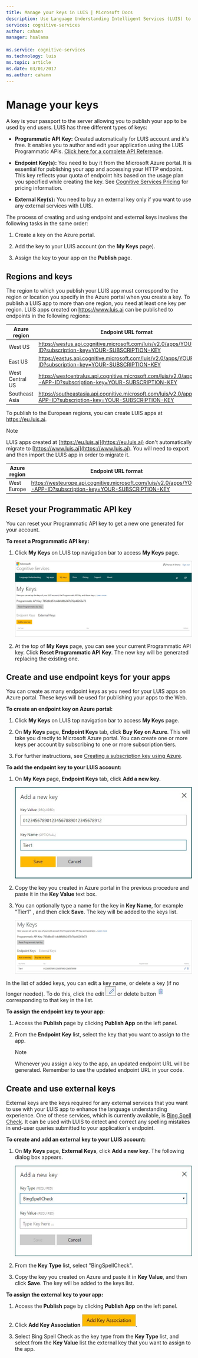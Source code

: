 ```yaml
---
title: Manage your keys in LUIS | Microsoft Docs
description: Use Language Understanding Intelligent Services (LUIS) to manage your programmatic API, endpoint, and external keys. 
services: cognitive-services
author: cahann
manager: hsalama

ms.service: cognitive-services
ms.technology: luis
ms.topic: article
ms.date: 03/01/2017
ms.author: cahann
---
```


# Manage your keys
A key is your passport to the server allowing you to publish your app to be used by end users. LUIS has three different types of keys:

* **Programmatic API Key:** Created automatically for LUIS account and it's free. It enables you to author and edit your application using the LUIS Programmatic APIs. 
[Click here for a complete API Reference](https://westus.dev.cognitive.microsoft.com/docs/services/5890b47c39e2bb17b84a55ff/operations/5890b47c39e2bb052c5b9c2f).

* **Endpoint Key(s):** You need to buy it from the Microsoft Azure portal. It is essential for publishing your app and accessing your HTTP endpoint. This key reflects your quota of endpoint hits based on the usage plan you specified while creating the key. See [Cognitive Services Pricing](https://azure.microsoft.com/pricing/details/cognitive-services/language-understanding-intelligent-services/?v=17.23h) for pricing information.

* **External Key(s):** You need to buy an external key only if you want to use any external services with LUIS.
 
The process of creating and using endpoint and external keys involves the following tasks in the same order:

 1. Create a key on the Azure portal.
 
 2. Add the key to your LUIS account (on the **My Keys** page). 
 3. Assign the key to your app on the **Publish** page. 


## Regions and keys

The region to which you publish your LUIS app must correspond to the region or location you specify in the Azure portal when you create a key. To publish a LUIS app to more than one region, you need at least one key per region. LUIS apps created on https://www.luis.ai can be published to endpoints in the following regions:

 Azure region   |   Endpoint URL format   |   
------|------|
West US     |   https://westus.api.cognitive.microsoft.com/luis/v2.0/apps/YOUR-APP-ID?subscription-key=YOUR-SUBSCRIPTION-KEY  |
East US     |   https://eastus.api.cognitive.microsoft.com/luis/v2.0/apps/YOUR-APP-ID?subscription-key=YOUR-SUBSCRIPTION-KEY   |
West Central US     |   https://westcentralus.api.cognitive.microsoft.com/luis/v2.0/apps/YOUR-APP-ID?subscription-key=YOUR-SUBSCRIPTION-KEY   |
Southeast Asia     |   https://southeastasia.api.cognitive.microsoft.com/luis/v2.0/apps/YOUR-APP-ID?subscription-key=YOUR-SUBSCRIPTION-KEY   |

To publish to the European regions, you can create LUIS apps at https://eu.luis.ai.  

> [!NOTE]
> LUIS apps created at [https://eu.luis.ai](https://eu.luis.ai) don't automatically migrate to [https://www.luis.ai](https://www.luis.ai). You will need to export and then import the LUIS app in order to migrate it.

 Azure region   |   Endpoint URL format   |   
------|------|
West Europe     | https://westeurope.api.cognitive.microsoft.com/luis/v2.0/apps/YOUR-APP-ID?subscription-key=YOUR-SUBSCRIPTION-KEY |



## Reset your Programmatic API key
You can reset your Programmatic API key to get a new one generated for your account.

**To reset a Programmatic API key:**

1. Click **My Keys** on LUIS top navigation bar to access **My Keys** page.

    ![My Keys page](./Images/MyKeys.JPG)
2. At the top of **My Keys** page, you can see your current Programmatic API key. Click **Reset Programmatic API Key**. The new key will be generated replacing the existing one.


## Create and use endpoint keys for your apps
You can create as many endpoint keys as you need for your LUIS apps on Azure portal. These keys will be used for publishing your apps to the Web.

**To create an endpoint key on Azure portal:**

1.  Click **My Keys** on LUIS top navigation bar to access **My Keys** page.

2. On **My Keys** page, **Endpoint Keys** tab, click **Buy Key on Azure**. This will take you directly to Microsoft Azure portal. You can create one or more keys per account by subscribing to one or more subscription tiers. 
3. For further instructions, see [Creating a subscription key using Azure](AzureIbizaSubscription.md).

**To add the endpoint key to your LUIS account:**

1. On **My Keys** page, **Endpoint Keys** tab, click **Add a new key**.
 
    ![Add Azure key](./Images/MyKeys-AddKey.JPG)
2. Copy the key you created in Azure portal in the previous procedure and paste it in the **Key Value** text box. 
3. You can optionally type a name for the key in **Key Name**, for example "Tier1" , and then click **Save**. The key will be added to the keys list.

    ![My Keys List](./Images/MyKeys-Keylist.JPG)

In the list of added keys, you can edit a key name, or delete a key (if no longer needed). To do this, click the edit ![Edit Key Name button](./Images/Rename-Intent-btn.JPG) or delete button ![Delete Key button](./Images/trashbin-button.JPG) corresponding to that key in the list.

**To assign the endpoint key to your app:**

1. Access the **Publish** page by clicking **Publish App** on the left panel.

2. From the **Endpoint Key** list, select the key that you want to assign to the app. 

    >[!NOTE]
    >Whenever you assign a key to the app, an updated endpoint URL will be generated. Remember to use the updated endpoint URL in your code.


## Create and use external keys
External keys are the keys required for any external services that you want to use with your LUIS app to enhance the language understanding experience. One of these services, which is currently available, is [Bing Spell Check](https://www.microsoft.com/cognitive-services/bing-spell-check-api/documentation). It can be used with LUIS to detect and correct any spelling mistakes in end-user queries submitted to your application's endpoint.

**To create and add an external key to your LUIS account:**

1. On **My Keys** page, **External Keys**, click **Add a new key**. The following dialog box appears.

    ![Add a new external key](./Images/MyKeys-AddExternal.JPG)
2. From the **Key Type** list, select "BingSpellCheck".
3. Copy the key you created on Azure and paste it in **Key Value**, and then click **Save**. The key will be added to the keys list.


**To assign the external key to your app:**

1. Access the **Publish** page by clicking **Publish App** on the left panel.
2. Click **Add Key Association** ![Add Key Association button](./Images/MyKeys-AddKeyAssociation-btn.JPG).

3. Select Bing Spell Check as the key type from the **Key Type** list, and select from the **Key Value** list the external key that you want to assign to the app. 
